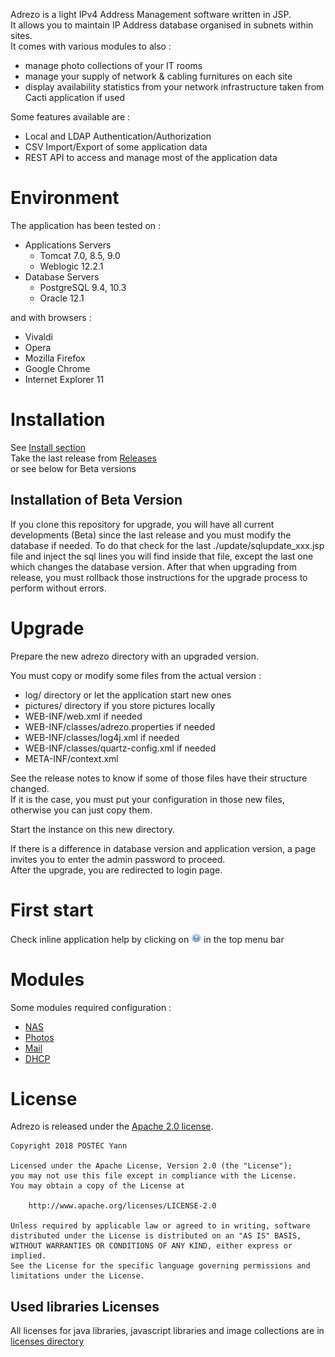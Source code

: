 Adrezo is a light IPv4 Address Management software written in JSP.  
It allows you to maintain IP Address database organised in subnets within sites.  
It comes with various modules to also :
- manage photo collections of your IT rooms
- manage your supply of network & cabling furnitures on each site
- display availability statistics from your network infrastructure taken from Cacti application if used

Some features available are :
- Local and LDAP Authentication/Authorization
- CSV Import/Export of some application data
- REST API to access and manage most of the application data

# Environment

The application has been tested on :
- Applications Servers
  - Tomcat 7.0, 8.5, 9.0
  - Weblogic 12.2.1
- Database Servers
  - PostgreSQL 9.4, 10.3
  - Oracle 12.1

and with browsers :
- Vivaldi
- Opera
- Mozilla Firefox
- Google Chrome
- Internet Explorer 11

# Installation

See [Install section](./INSTALL.md)  
Take the last release from [Releases](../../releases)  
or see below for Beta versions

## Installation of Beta Version
If you clone this repository for upgrade, you will have all current developments (Beta) since the last release and you must modify the database if needed.
To do that check for the last ./update/sqlupdate_xxx.jsp file and inject the sql lines you will find inside that file, except the last one which changes the database version.
After that when upgrading from release, you must rollback those instructions for the upgrade process to perform without errors.

# Upgrade

Prepare the new adrezo directory with an upgraded version.

You must copy or modify some files from the actual version :
- log/ directory or let the application start new ones
- pictures/ directory if you store pictures locally
- WEB-INF/web.xml if needed
- WEB-INF/classes/adrezo.properties if needed
- WEB-INF/classes/log4j.xml if needed
- WEB-INF/classes/quartz-config.xml if needed
- META-INF/context.xml

See the release notes to know if some of those files have their structure changed.  
If it is the case, you must put your configuration in those new files, otherwise you can just copy them.

Start the instance on this new directory.

If there is a difference in database version and application version, a page invites you to enter the admin password to proceed.  
After the upgrade, you are redirected to login page.

# First start

Check inline application help by clicking on ![Help Icon](./icon_help.png) in the top menu bar

# Modules

Some modules required configuration :
- [NAS](./modules/NAS.md)
- [Photos](./modules/photos.md)
- [Mail](./modules/mail.md)
- [DHCP](./modules/DHCP.md)

# License

Adrezo is released under the [Apache 2.0 license](./LICENSE).

````
Copyright 2018 POSTEC Yann

Licensed under the Apache License, Version 2.0 (the "License");
you may not use this file except in compliance with the License.
You may obtain a copy of the License at

    http://www.apache.org/licenses/LICENSE-2.0

Unless required by applicable law or agreed to in writing, software
distributed under the License is distributed on an "AS IS" BASIS,
WITHOUT WARRANTIES OR CONDITIONS OF ANY KIND, either express or implied.
See the License for the specific language governing permissions and
limitations under the License.
````

## Used libraries Licenses
All licenses for java libraries, javascript libraries and image collections are in [licenses directory](./licenses/README.md)
